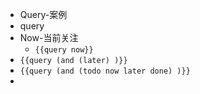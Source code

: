 - Query-案例
- query
- Now-当前关注
	- ``{{query now}}``
- ``{{query (and (later) )}}``
- ``{{query (and (todo now later done) )}}``
-